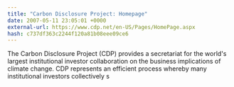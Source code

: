 ```yaml
---
title: "Carbon Disclosure Project: Homepage"
date: 2007-05-11 23:05:01 +0000
external-url: https://www.cdp.net/en-US/Pages/HomePage.aspx
hash: c737df363c2244f120a81b08eee09ce6
---
```


The Carbon Disclosure Project (CDP) provides a secretariat for the world's largest institutional investor collaboration on the business implications of climate change. CDP represents an efficient process whereby many institutional investors collectively s
